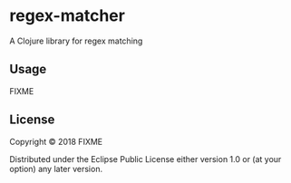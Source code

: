 # regex-matcher

A Clojure library for regex matching

## Usage

FIXME

## License

Copyright © 2018 FIXME

Distributed under the Eclipse Public License either version 1.0 or (at
your option) any later version.

